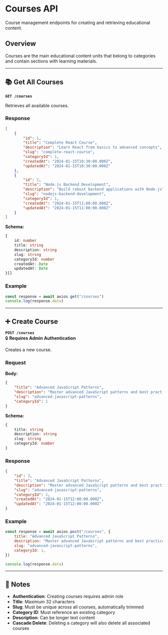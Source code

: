 # Courses API

Course management endpoints for creating and retrieving educational content.

## Overview

Courses are the main educational content units that belong to categories and contain sections with learning materials.

---

## 📚 Get All Courses

**`GET /courses`**

Retrieves all available courses.

### Response

```json
[
	{
		"id": 1,
		"title": "Complete React Course",
		"description": "Learn React from basics to advanced concepts",
		"slug": "complete-react-course",
		"categoryId": 1,
		"createdAt": "2024-01-15T10:30:00.000Z",
		"updatedAt": "2024-01-15T10:30:00.000Z"
	},
	{
		"id": 2,
		"title": "Node.js Backend Development",
		"description": "Build robust backend applications with Node.js",
		"slug": "nodejs-backend-development",
		"categoryId": 1,
		"createdAt": "2024-01-15T11:00:00.000Z",
		"updatedAt": "2024-01-15T11:00:00.000Z"
	}
]
```

**Schema:**

```typescript
{
	id: number
	title: string
	description: string
	slug: string
	categoryId: number
	createdAt: Date
	updatedAt: Date
}[]
```

### Example

```javascript
const response = await axios.get("/courses")
console.log(response.data)
```

---

## ➕ Create Course

**`POST /courses`**  
🔒 **Requires Admin Authentication**

Creates a new course.

### Request

**Body:**

```json
{
	"title": "Advanced JavaScript Patterns",
	"description": "Master advanced JavaScript patterns and best practices",
	"slug": "advanced-javascript-patterns",
	"categoryId": 1
}
```

**Schema:**

```typescript
{
	title: string
	description: string
	slug: string
	categoryId: number
}
```

### Response

```json
{
	"id": 3,
	"title": "Advanced JavaScript Patterns",
	"description": "Master advanced JavaScript patterns and best practices",
	"slug": "advanced-javascript-patterns",
	"categoryId": 1,
	"createdAt": "2024-01-15T12:00:00.000Z",
	"updatedAt": "2024-01-15T12:00:00.000Z"
}
```

### Example

```javascript
const response = await axios.post("/courses", {
	title: "Advanced JavaScript Patterns",
	description: "Master advanced JavaScript patterns and best practices",
	slug: "advanced-javascript-patterns",
	categoryId: 1,
})

console.log(response.data)
```

---

## 📝 Notes

-   **Authentication**: Creating courses requires admin role
-   **Title**: Maximum 32 characters
-   **Slug**: Must be unique across all courses, automatically trimmed
-   **Category ID**: Must reference an existing category
-   **Description**: Can be longer text content
-   **Cascade Delete**: Deleting a category will also delete all associated courses
